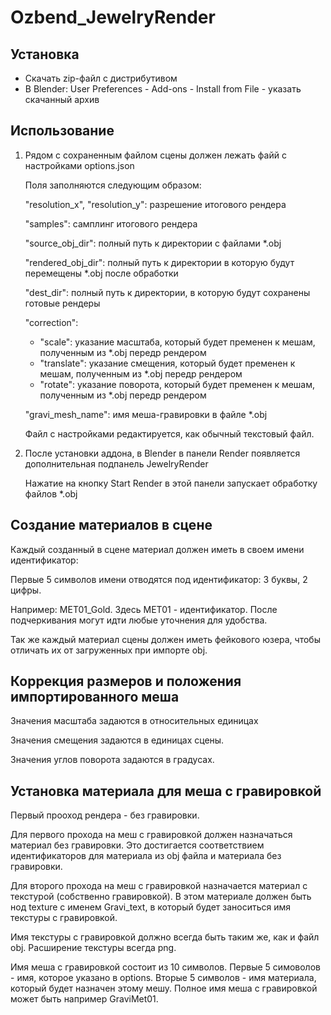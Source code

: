 # Ozbend_JewelryRender


Установка
-

- Скачать zip-файл с дистрибутивом
- В Blender: User Preferences - Add-ons - Install from File - указать скачанный архив


Использование
-

1. Рядом с сохраненным файлом сцены должен лежать файй с настройками options.json

    Поля заполняются следующим образом:

    "resolution_x", "resolution_y": разрешение итогового рендера

    "samples": самплинг итогового рендера

    "source_obj_dir": полный путь к директории с файлами *.obj

    "rendered_obj_dir": полный путь к директории в которую будут перемещены *.obj после обработки

    "dest_dir": полный путь к директории, в которую будут сохранены готовые рендеры

    "correction":

    - "scale": указание масштаба, который будет пременен к мешам, полученным из  *.obj передр рендером
    - "translate": указание смещения, который будет пременен к мешам, полученным из  *.obj передр рендером
    - "rotate": указание поворота, который будет пременен к мешам, полученным из  *.obj передр рендером

    "gravi_mesh_name": имя меша-гравировки в файле *.obj

    Файл с настройками редактируется, как обычный текстовый файл.

2. После установки аддона, в Blender в панели Render появляется дополнительная подпанель JewelryRender

    Нажатие на кнопку Start Render в этой панели запускает обработку файлов *.obj


Создание материалов в сцене
-

Каждый созданный в сцене материал должен иметь в своем имени идентификатор:

Первые 5 символов имени отводятся под идентификатор: 3 буквы, 2 цифры.

Например: MET01_Gold. Здесь MET01 - идентификатор. После подчеркивания могут идти любые уточнения для удобства.

Так же каждый материал сцены должен иметь фейкового юзера, чтобы отличать их от загруженных при импорте obj.


Коррекция размеров и положения импортированного меша
-
Значения масштаба задаются в относительных единицах

Значения смещения задаются в единицах сцены.

Значения углов поворота задаются в градусах.

Установка материала для меша с гравировкой
-
Первый прооход рендера - без гравировки.

Для первого прохода на меш с гравировкой должен назначаться материал без гравировки. Это достигается соответствием идентификаторов для материала из obj файла и материала без гравировки.

Для второго прохода на меш с гравировкой назначается материал с текстурой (собственно гравировкой).
В этом материале должен быть нод texture с именем Gravi_text, в который будет заноситься имя текстуры с гравировкой.

Имя текстуры с гравировкой должно всегда быть таким же, как и файл obj. Расширение текстуры всегда png.

Имя меша с гравировкой состоит из 10 символов. Первые 5 симоволов - имя, которое указано в options. Вторые 5 символов - имя материала, который будет назначен этому мешу. Полное имя меша с гравировкой может быть например GraviMet01.
